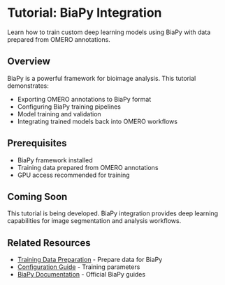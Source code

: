 # Tutorial: BiaPy Integration

Learn how to train custom deep learning models using BiaPy with data prepared from OMERO annotations.

## Overview

BiaPy is a powerful framework for bioimage analysis. This tutorial demonstrates:

- Exporting OMERO annotations to BiaPy format
- Configuring BiaPy training pipelines
- Model training and validation
- Integrating trained models back into OMERO workflows

## Prerequisites

- BiaPy framework installed
- Training data prepared from OMERO annotations
- GPU access recommended for training

## Coming Soon

This tutorial is being developed. BiaPy integration provides deep learning capabilities for image segmentation and analysis workflows.

## Related Resources

- [Training Data Preparation](training-data-prep.md) - Prepare data for BiaPy
- [Configuration Guide](../configuration.md) - Training parameters
- [BiaPy Documentation](https://biapy.readthedocs.io/) - Official BiaPy guides
